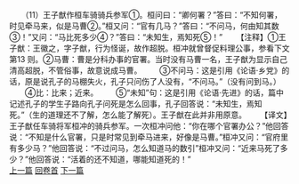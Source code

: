 　　（11）王子猷作桓车骑骑兵参军①。桓问曰：“卿何署？”答曰：“不知何署，时见牵马来，似是马曹②。”桓又问：“官有几马？”答曰：“不问马，何由知其数③！”又问：“马比死多少④？”答曰：“未知生，焉知死⑤！”
　　【注释】①王子猷：王徽之，字子猷，行为怪诞，故作超脱。桓冲就曾督促料理公事，参看下文第13 则。②马曹：曹是分科办事的官署。当时没有马曹一名，王子猷为显示自己清高超脱，不管俗事，故意说成马曹。
　　③不问马：这是引用《论语·乡党》的话，原是说孔子的马棚失火，孔子只问伤了人没有，“不问马。”（没有问到马。）
　　④比：比来；近来。
　　⑤“未知”句：这是引用《论语·先进》的话，篇中记述孔子的学生子路向孔子问死是怎么回事，孔子回答说：“未知生，焉知死。”（生的道理还不了解，怎么能了解死）。王子猷在此并非用原意。
　　【译文】王子猷任车骑将军桓冲的骑兵参军。一次桓冲问他：“你在哪个官署办公？”他回答说：“不知是什么官署，只是时常见到牵马进来，好像是马曹。”桓冲又问：“官府里有多少马？”他回答说：“不过问马，怎么知道马的数引”桓冲又问：“近来马死了多少？”他回答说：“活着的还不知道，哪能知道死的！”
<br>[上一篇](24_10) [回卷首](24_00) [下一篇](24_12)
